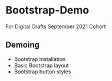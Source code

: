 # Bootstrap-Demo
For Digital Crafts September 2021 Cohort

## Demoing
* Bootstrap installation
* Basic Bootstrap layout
* Bootstrap button styles

